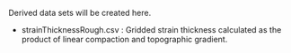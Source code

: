 Derived data sets will be created here. 

 - strainThicknessRough.csv : Gridded strain thickness calculated as the product of linear compaction and topographic gradient. 